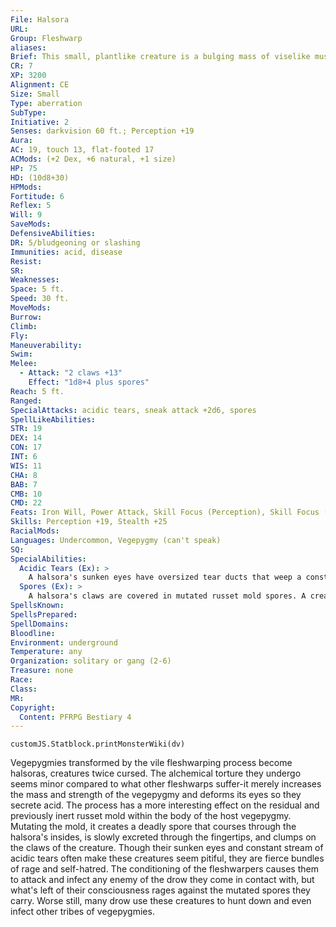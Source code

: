 ```yaml
---
File: Halsora
URL: 
Group: Fleshwarp
aliases: 
Brief: This small, plantlike creature is a bulging mass of viselike muscle with sunken eyes that constantly drip viscous, black tears.
CR: 7
XP: 3200
Alignment: CE
Size: Small
Type: aberration
SubType: 
Initiative: 2
Senses: darkvision 60 ft.; Perception +19
Aura: 
AC: 19, touch 13, flat-footed 17
ACMods: (+2 Dex, +6 natural, +1 size)
HP: 75
HD: (10d8+30)
HPMods: 
Fortitude: 6
Reflex: 5
Will: 9
SaveMods: 
DefensiveAbilities: 
DR: 5/bludgeoning or slashing
Immunities: acid, disease
Resist: 
SR: 
Weaknesses: 
Space: 5 ft.
Speed: 30 ft.
MoveMods: 
Burrow: 
Climb: 
Fly: 
Maneuverability: 
Swim: 
Melee: 
  - Attack: "2 claws +13"
    Effect: "1d8+4 plus spores"
Reach: 5 ft.
Ranged: 
SpecialAttacks: acidic tears, sneak attack +2d6, spores
SpellLikeAbilities: 
STR: 19
DEX: 14
CON: 17
INT: 6
WIS: 11
CHA: 8
BAB: 7
CMB: 10
CMD: 22
Feats: Iron Will, Power Attack, Skill Focus (Perception), Skill Focus (Stealth), Weapon Focus (claw)
Skills: Perception +19, Stealth +25
RacialMods: 
Languages: Undercommon, Vegepygmy (can't speak)
SQ: 
SpecialAbilities:
  Acidic Tears (Ex): >
    A halsora's sunken eyes have oversized tear ducts that weep a constant stream of black, acidic tears. As a standard action that provokes attacks of opportunity, a halsora can jerk its head and flick the acidic tears on a single creature within 20 feet. That creature takes 2d6 acid damage (Reflex DC 18 half). A creature that fails its save takes an additional 1d4 points of acid damage at the end of the halsora's turn for 1d4 rounds or until the acid is scraped off, which requires a full-round action on the part of the creature taking the damage or a creature adjacent to that creature. The save DC is Constitution-based.
  Spores (Ex): >
    A halsora's claws are covered in mutated russet mold spores. A creature hit by a claw attack must succeed at a DC 18 Fortitude save or take 2 points of Constitution damage per round. It can attempt a new Fortitude save each round to halt the growth. A creature reduced to 0 Constitution by these spores explodes in a mess of viscera and spores. Creatures within the burst must succeed at a DC 18 Fortitude saving throw or be affected as if they were hit by the halsora's claw attack. This is a disease effect. The save is Constitution-based.
SpellsKnown: 
SpellsPrepared: 
SpellDomains: 
Bloodline: 
Environment: underground
Temperature: any
Organization: solitary or gang (2-6)
Treasure: none
Race: 
Class: 
MR: 
Copyright:
  Content: PFRPG Bestiary 4
---
```

```dataviewjs
customJS.Statblock.printMonsterWiki(dv)
```
Vegepygmies transformed by the vile fleshwarping process become halsoras, creatures twice cursed. The alchemical torture they undergo seems minor compared to what other fleshwarps suffer-it merely increases the mass and strength of the vegepygmy and deforms its eyes so they secrete acid. The process has a more interesting effect on the residual and previously inert russet mold within the body of the host vegepygmy. Mutating the mold, it creates a deadly spore that courses through the halsora's insides, is slowly excreted through the fingertips, and clumps on the claws of the creature. Though their sunken eyes and constant stream of acidic tears often make these creatures seem pitiful, they are fierce bundles of rage and self-hatred. The conditioning of the fleshwarpers causes them to attack and infect any enemy of the drow they come in contact with, but what's left of their consciousness rages against the mutated spores they carry. Worse still, many drow use these creatures to hunt down and even infect other tribes of vegepygmies.
